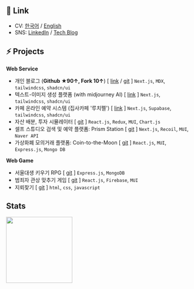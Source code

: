 ## 📜 Link

- CV: [한국어](https://d5br5.dev/about/ko) / [English](https://d5br5.dev/about/en)
- SNS: [LinkedIn](https://www.linkedin.com/in/dohkim777) / [Tech Blog](https://www.d5br5.dev/blog)



## ⚡ Projects


**Web Service**

- 개인 블로그 (**Github ★90↑, Fork 10↑**) [ [link](https://d5br5.dev/blog) / [git](https://github.com/d5br5/d5br5.blog) ] `Next.js`, `MDX`, `tailwindcss`, `shadcn/ui`
- 텍스트-이미지 생성 플랫폼 (with midjourney AI)  [ [link](https://dorosi.ai/) ] `Next.js`, `tailwindcss`, `shadcn/ui`
- 카페 온라인 예약 시스템 (집사카페 '루치펠') [ [link](https://www.lucifelbutler.com/ko/reservation) ] `Next.js`, `Supabase`, `tailwindcss`, `shadcn/ui`
- 자산 배분, 투자 시뮬레이터 [ [git](https://github.com/d5br5/WEB_RoboAdvisor) ] `React.js`, `Redux`, `MUI`, `Chart.js`
- 셀프 스튜디오 검색 및 예약 플랫폼: Prism Station [ [git](https://github.com/d5br5/WEB_Prism_Station) ] `Next.js`, `Recoil`, `MUI`, `Naver API`
- 가상화폐 모의거래 플랫폼: Coin-to-the-Moon [ [git](https://github.com/d5br5/WEB-coin-market) ] `React.js`, `MUI`, `Express.js`, `Mongo DB`

**Web Game**

- 서울대생 키우기 RPG [ [git](https://github.com/d5br5/GAME_RPG_Mudgame) ] `Express.js`, `MongoDB`
- 범죄자 관상 맞추기 게임 [ [git](https://github.com/d5br5/GAME_Criminals) ] `React.js`, `Firebase`, `MUI`
- 지뢰찾기 [ [git](https://github.com/d5br5/GAME_Minesweeper) ] `html`, `css`, `javascript`


## Stats

<img height="180em" align="center" src="https://github-readme-stats.vercel.app/api?username=d5br5&show_icons=true&theme=gruvbox_light" />

